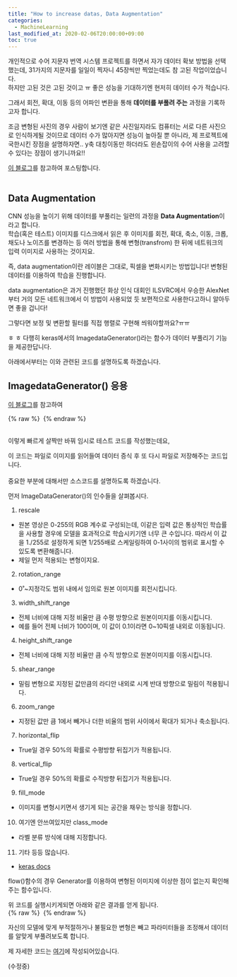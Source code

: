 ```yaml
---
title: "How to increase datas, Data Augmentation"
categories: 
  - MachineLearning
last_modified_at: 2020-02-06T20:00:00+09:00
toc: true
---
```


개인적으로 수어 지문자 번역 시스템 프로젝트를 하면서 자가 데이터 확보 방법을 선택했는데, 31가지의 지문자를 일일이 찍자니 45장씩만 찍었는데도 참 고된 작업이었습니다.<br/>
하지만 고된 것은 고된 것이고 ㅠ 좋은 성능을 기대하기엔 현저히 데이터 수가 적습니다.<br/>

그래서 회전, 확대, 이동 등의 어파인 변환을 통해 **데이터를 부풀려 주는** 과정을 기록하고자 합니다.<br/>

조금 변형된 사진의 경우 사람이 보기엔 같은 사진일지라도 컴퓨터는 서로 다른 사진으로 인식하게될 것이므로 데이터 수가 많아지면 성능이 높아질 뿐 아니라, 제 프로젝트에 국한시킨 장점을 설명하자면.. y축 대칭이동만 하더라도 왼손잡이의 수어 사용을 고려할 수 있다는 장점이 생기니까요!!<br/>

[이 블로그](https://nmhkahn.github.io/CNN-Practice)를 참고하여 포스팅합니다.<br/><br/>

Data Augmentation
------
CNN 성능을 높이기 위해 데이터를 부풀리는 일련의 과정을 **Data Augmentation**이라고 합니다.<br/>
학습(혹은 테스트) 이미지를 디스크에서 읽은 후 이미지를 회전, 확대, 축소, 이동, 크롭, 채도나 노이즈를 변경하는 등 여러 방법을 통해 변형(transfrom) 한 뒤에 네트워크의 입력 이미지로 사용하는 것이지요.<br/>

즉, data augmentation이란 레이블은 그대로, 픽셀을 변화시키는 방법입니다! 변형된 데이터를 이용하여 학습을 진행합니다.<br/>

data augmentation은 과거 진행했던 화상 인식 대회인 ILSVRC에서 우승한 AlexNet 부터 거의 모든 네트워크에서 이 방법이 사용되었 듯 보편적으로 사용한다고하니 알아두면 좋을 겁니다!<br/>

그렇다면 보정 및 변환할 필터를 직접 행렬로 구현해 씌워야할까요?ㅠㅠ<br/>

ㅎ ㅎ 다행히 keras에서의 ImagedataGenerator()라는 함수가 데이터 부풀리기 기능을 제공한답니다.<br/>

아래에서부터는 이와 관련된 코드를 설명하도록 하겠습니다.<br/>

ImagedataGenerator() 응용
------

[이 블로그](https://tykimos.github.io/2017/06/10/CNN_Data_Augmentation/)를 참고하여 <br/>

{% raw %} <img src="https://ohjinjin.github.io/assets/images/20200206augmentation/capture1.JPG" alt=""> {% endraw %}

<br/>이렇게 빠르게 살짝만 바꿔 임시로 테스트 코드를 작성했는데요,<br/>

이 코드는 파일로 이미지를 읽어들여 데이터 증식 후 또 다시 파일로 저장해주는 코드입니다.<br/><br/>
중요한 부분에 대해서만 소스코드를 설명하도록 하겠습니다.<br/>

먼저 ImageDataGenerator()의 인수들을 살펴봅시다.<br/>
1. rescale<br/>
- 원본 영상은 0-255의 RGB 계수로 구성되는데, 이같은 입력 값은 통상적인 학습률을 사용할 경우에 모델을 효과적으로 학습시키기엔 너무 큰 수입니다. 따라서 이 값을 1./255로 설정하게 되면 1/255배로 스케일링하여 0-1사이의 범위로 표시할 수 있도록 변환해줍니다.<br/>
- 제일 먼저 적용되는 변형이지요.<br/>
2. rotation_range<br/>
- 0˚~지정각도 범위 내에서 임의로 원본 이미지를 회전시킵니다.<br/>
3. width_shift_range<br/>
- 전체 너비에 대해 지정 비율만 큼 수평 방향으로 원본이미지를 이동시킵니다.<br/>
- 예를 들어 전체 너비가 100이며, 이 값이 0.1이라면 0~10픽셀 내외로 이동됩니다.<br/>
4. height_shift_range<br/>
- 전체 너비에 대해 지정 비율만 큼 수직 방향으로 원본이미지를 이동시킵니다.<br/>
5. shear_range<br/>
- 밀림 변형으로 지정된 값만큼의 라디안 내외로 시계 반대 방향으로 밀림이 적용됩니다.<br/>
6. zoom_range<br/>
- 지정된 값만 큼 1에서 빼거나 더한 비율의 범위 사이에서 확대가 되거나 축소됩니다.<br/>
7. horizontal_flip<br/>
- True일 경우 50%의 확률로 수평방향 뒤집기가 적용됩니다.<br/>
8. vertical_flip<br/>
- True일 경우 50%의 확률로 수직방향 뒤집기가 적용됩니다.<br/>
9. fill_mode<br/>
- 이미지를 변형시키면서 생기게 되는 공간을 채우는 방식을 정합니다.<br/>
10. 여기엔 안쓰여있지만 class_mode<br/>
- 라벨 분류 방식에 대해 지정합니다.<br/>
11. 기타 등등 많습니다.<br/>
- [keras docs](https://keras.io/preprocessing/image/)

flow()함수의 경우 Generator를 이용하여 변형된 이미지에 이상한 점이 없는지 확인해주는 함수입니다.<br/>

위 코드를 실행시키게되면 아래와 같은 결과를 얻게 됩니다.<br/>
{% raw %} <img src="https://ohjinjin.github.io/assets/images/20200206augmentation/capture2.JPG" alt=""> {% endraw %}

자신의 모델에 맞게 부적절하거나 불필요한 변형은 빼고 파라미터들을 조정해서 데이터를 알맞게 부풀려보도록 합니다.<br/>

제 자세한 코드는 [여기](https://github.com/DSC-SCH/sign_language_translator/blob/master/Image%20Augmentation.ipynb)에 작성되어있습니다.<br/>


(수정중)